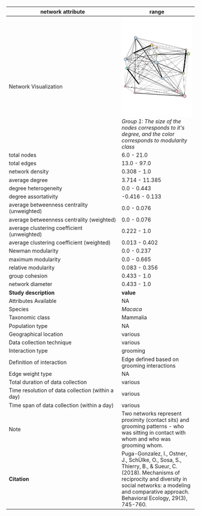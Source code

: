 network attribute|range
---|---
<img width=2500> Network Visualization | ![NetworkImage](/Networks/Visualizations/macaques_pugagonzalez_1.png) *Group 1: The size of the nodes corresponds to it's degree, and the color corresponds to modularity class*
total nodes|6.0 - 21.0
total edges|13.0 - 97.0
network density|0.308 - 1.0
average degree|3.714 - 11.385
degree heterogeneity|0.0 - 0.443
degree assortativity|-0.416 - 0.133
average betweenness centrality (unweighted)|0.0 - 0.076
average betweenness centrality (weighted)|0.0 - 0.076
average clustering coefficient (unweighted)|0.222 - 1.0
average clustering coefficient (weighted)|0.013 - 0.402
Newman modularity|0.0 - 0.237
maximum modularity|0.0 - 0.665
relative modularity|0.083 - 0.356
group cohesion|0.433 - 1.0
network diameter|0.433 - 1.0
**Study description**|**value**
Attributes Available| NA
Species|*Macaca*
Taxonomic class|Mammalia
Population type| NA
Geographical location| various
Data collection technique|various
Interaction type|grooming
Definition of interaction|Edge defined based on grooming interactions
Edge weight type| NA
Total duration of data collection|various
Time resolution of data collection (within a day)|various
Time span of data collection (within a day)|various
Note|Two networks represent proximity (contact sits) and grooming patterns - who was sitting in contact with whom and who was grooming whom.
**Citation** | Puga-Gonzalez, I., Ostner, J., SchÙlke, O., Sosa, S., Thierry, B., & Sueur, C. (2018). Mechanisms of reciprocity and diversity in social networks: a modeling and comparative approach. Behavioral Ecology, 29(3), 745-760.
